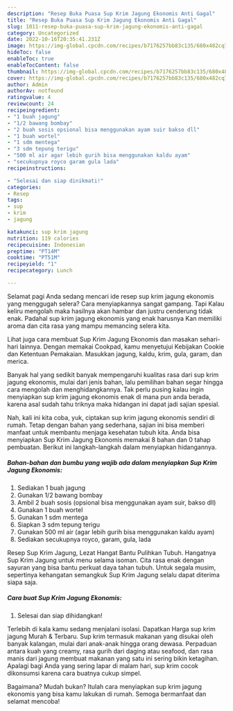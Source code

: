 ```yaml
---
description: "Resep Buka Puasa Sup Krim Jagung Ekonomis Anti Gagal"
title: "Resep Buka Puasa Sup Krim Jagung Ekonomis Anti Gagal"
slug: 1011-resep-buka-puasa-sup-krim-jagung-ekonomis-anti-gagal
category: Uncategorized
date: 2022-10-16T20:35:41.231Z
image: https://img-global.cpcdn.com/recipes/b7176257bb83c135/680x482cq70/sup-krim-jagung-ekonomis-foto-resep-utama.jpg
hideToc: false
enableToc: true
enableTocContent: false
thumbnail: https://img-global.cpcdn.com/recipes/b7176257bb83c135/680x482cq70/sup-krim-jagung-ekonomis-foto-resep-utama.jpg
cover: https://img-global.cpcdn.com/recipes/b7176257bb83c135/680x482cq70/sup-krim-jagung-ekonomis-foto-resep-utama.jpg
author: Admin
authorAv: notfound
ratingvalue: 4
reviewcount: 24
recipeingredient:
- "1 buah jagung"
- "1/2 bawang bombay"
- "2 buah sosis opsional bisa menggunakan ayam suir bakso dll"
- "1 buah wortel"
- "1 sdm mentega"
- "3 sdm tepung terigu"
- "500 ml air agar lebih gurih bisa menggunakan kaldu ayam"
- "secukupnya royco garam gula lada"
recipeinstructions:

- "Selesai dan siap dinikmati!"
categories:
- Resep
tags:
- sup
- krim
- jagung

katakunci: sup krim jagung 
nutrition: 119 calories
recipecuisine: Indonesian
preptime: "PT14M"
cooktime: "PT51M"
recipeyield: "1"
recipecategory: Lunch

---
```



Selamat pagi Anda sedang mencari ide resep sup krim jagung ekonomis yang menggugah selera? Cara menyiapkannya sangat gampang. Tapi Kalau keliru mengolah maka hasilnya akan hambar dan justru cenderung tidak enak. Padahal sup krim jagung ekonomis yang enak harusnya Kan memiliki aroma dan cita rasa yang mampu memancing selera kita.


Lihat juga cara membuat Sup Krim Jagung Ekonomis dan masakan sehari-hari lainnya. Dengan memakai Cookpad, kamu menyetujui Kebijakan Cookie dan Ketentuan Pemakaian. Masukkan jagung, kaldu, krim, gula, garam, dan merica.

Banyak hal yang sedikit banyak mempengaruhi kualitas rasa dari sup krim jagung ekonomis, mulai dari jenis bahan, lalu pemilihan bahan segar hingga cara mengolah dan menghidangkannya. Tak perlu pusing kalau ingin menyiapkan sup krim jagung ekonomis enak di mana pun anda berada, karena asal sudah tahu triknya maka hidangan ini dapat jadi sajian spesial.


Nah, kali ini kita coba, yuk, ciptakan sup krim jagung ekonomis sendiri di rumah. Tetap dengan bahan yang sederhana, sajian ini bisa memberi manfaat untuk membantu menjaga kesehatan tubuh kita. Anda bisa menyiapkan Sup Krim Jagung Ekonomis memakai 8 bahan dan 0 tahap pembuatan. Berikut ini langkah-langkah dalam menyiapkan hidangannya.

<!--inarticleads1-->

##### Bahan-bahan dan bumbu yang wajib ada dalam menyiapkan Sup Krim Jagung Ekonomis:

1. Sediakan 1 buah jagung
1. Gunakan 1/2 bawang bombay
1. Ambil 2 buah sosis (opsional bisa menggunakan ayam suir, bakso dll)
1. Gunakan 1 buah wortel
1. Gunakan 1 sdm mentega
1. Siapkan 3 sdm tepung terigu
1. Gunakan 500 ml air (agar lebih gurih bisa menggunakan kaldu ayam)
1. Sediakan secukupnya royco, garam, gula, lada


Resep Sup Krim Jagung, Lezat Hangat Bantu Pulihkan Tubuh. Hangatnya Sup Krim Jagung untuk menu selama isoman. Cita rasa enak dengan sayuran yang bisa bantu perkuat daya tahan tubuh. Untuk segala musim, sepertinya kehangatan semangkuk Sup Krim Jagung selalu dapat diterima siapa saja. 

<!--inarticleads2-->

##### Cara buat Sup Krim Jagung Ekonomis:


1. Selesai dan siap dihidangkan!

Terlebih di kala kamu sedang menjalani isolasi. Dapatkan Harga sup krim jagung Murah &amp; Terbaru. Sup krim termasuk makanan yang disukai oleh banyak kalangan, mulai dari anak-anak hingga orang dewasa. Perpaduan antara kuah yang creamy, rasa gurih dari daging atau seafood, dan rasa manis dari jagung membuat makanan yang satu ini sering bikin ketagihan. Apalagi bagi Anda yang sering lapar di malam hari, sup krim cocok dikonsumsi karena cara buatnya cukup simpel. 

Bagaimana? Mudah bukan? Itulah cara menyiapkan sup krim jagung ekonomis yang bisa kamu lakukan di rumah. Semoga bermanfaat dan selamat mencoba!
